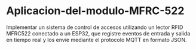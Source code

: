 # Aplicacion-del-modulo-MFRC-522
Implementar un sistema de control de accesos utilizando un lector RFID MFRC522 conectado a un ESP32, que registre eventos de entrada y salida en tiempo real y los envíe mediante el protocolo MQTT en formato JSON.
